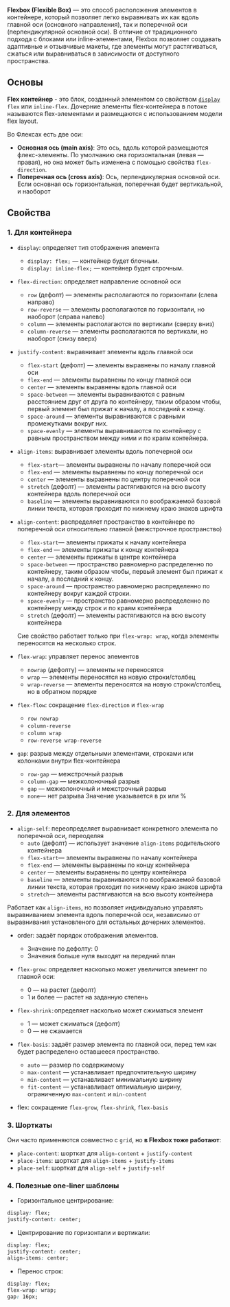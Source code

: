 **Flexbox (Flexible Box)** — это способ расположения элементов в контейнере, который позволяет легко выравнивать их как вдоль главной оси (основного направления), так и поперечной оси (перпендикулярной основной оси). В отличие от традиционного подхода с блоками или inline-элементами, Flexbox позволяет создавать адаптивные и отзывчивые макеты, где элементы могут растягиваться, сжаться или выравниваться в зависимости от доступного пространства.

## Основы

**Flex контейнер** - это блок, созданный элементом со свойством [`display`](display.md) `flex` или `inline-flex`. Дочерние элементы flex-контейнера в потоке называются flex-элементами  и размещаются с использованием модели flex layout.

Во Флексах есть две оси:
- **Основная ось (main axis)**: Это ось, вдоль которой размещаются флекс-элементы. По умолчанию она горизонтальная (левая — правая), но она может быть изменена с помощью свойства `flex-direction`.
- **Поперечная ось (cross axis)**: Ось, перпендикулярная основной оси. Если основная ось горизонтальная, поперечная будет вертикальной, и наоборот
## Свойства 

### 1. Для контейнера

-  `display`:  определяет тип отображения элемента
	- `display: flex;` — контейнер будет блочным.
    - `display: inline-flex;` — контейнер будет строчным.

- `flex-direction`: определяет направление основной оси 
	- `row` (дефолт) — элементы располагаются по горизонтали (слева направо)
	- `row-reverse` — элементы располагаются по горизонтали, но наоборот (справа налево)
	- `column` — элементы располагаются по вертикали (сверху вниз)
	- `column-reverse` — элементы располагаются по вертикали, но наоборот (снизу вверх)

- `justify-content`:  выравнивает элементы вдоль главной оси
	- `flex-start` (дефолт) — элементы выравнены по началу главной оси
	- `flex-end` — элементы выравнены по концу главной оси
	- `center` — элементы выравнены вдоль главной оси
	- `space-between` — элементы выравниваются с равным расстоянием друг от друга по контейнеру, таким образом чтобы, первый элемент был прижат к началу, а последний к концу.
	- `space-around` — элементы выравниваются с равными промежутками вокруг них.
	- `space-evenly` — элементы выравниваются по контейнеру с равным пространством между ними и по краям контейнера.

- `align-items`: выравнивает элементы вдоль попечерной оси
	- `flex-start`— элементы выравнены по началу поперечной оси
	- `flex-end` — элементы выравнены по концу поперечной оси
	- `center` — элементы выравнены по центру поперечной оси
	- `stretch` (дефолт) — элементы растягиваются на всю высоту контейнера вдоль поперечной оси
	- `baseline` — элементы выравниваются по воображаемой базовой линии текста, которая проходит по нижнему краю знаков шрифта

- `align-content`: распределяет пространство в контейнере по поперечной оси относительно главной (межстрочное пространство)
	- `flex-start`— элементы прижаты к началу контейнера
	- `flex-end` — элементы прижаты к концу контейнера
	- `center` — элементы прижаты в центре контейнера
	- `space-between` — пространство равномерно распределенно по контейнеру, таким образом чтобы, первый элемент был прижат к началу, а последний к концу.
	- `space-around` — пространство равномерно распределенно по контейнеру вокруг  каждой строки.
	- `space-evenly` — пространство равномерно распределенно по контейнеру между строк и по краям контейнера
	- `stretch` (дефолт) — элементы растягиваются на всю высоту контейнера 
	
	Сие свойство работает только при `flex-wrap: wrap`, когда элементы переносятся на несколько строк.

- `flex-wrap`: управляет перенос элементов
	- `nowrap` (дефолту) — элементы не переносятся
	- `wrap` — элементы переносятся на новую строки/столбец
	- `wrap-reverse` — элементы переносятся на новую строки/столбец, но в обратном порядке

- `flex-flow`: сокращение `flex-direction` и `flex-wrap`
	- `row nowrap`
	- `column-reverse`
	- `column wrap`
	- `row-reverse wrap-reverse`

- `gap`: разрыв между отдельными элементами, строками или колонками внутри flex-контейнера
	- `row-gap` — межстрочный разрыв
	- `column-gap` — межколоночный разрыв
	- `gap` — межколоночный и межстрочный разрыв
	- `none`— нет разрыва
	Значение указывается в px или %

### 2. Для элементов

- `align-self`: переопределяет выравнивает конкретного элемента по поперечной оси, переоделяя 
	- `auto` (дефолт) — использует значение `align-items` родительского контейнера
	- `flex-start`— элементы выравнены по началу контейнера
	- `flex-end` — элементы выравнены по концу контейнера
	- `center` — элементы выравнены по центру контейнера
	- `baseline` — элементы выравниваются по воображаемой базовой линии текста, которая проходит по нижнему краю знаков шрифта
	- `stretch`— элементы растягиваются на всю высоту контейнера 

Работает как `align-items`, но позволяет индивидуально управлять выравниванием элемента вдоль поперечной оси, независимо от выравнивания установленого для остальных дочерних элементов.

-  order: задаёт порядок отображения элементов.
	-  Значение по дефолту: 0
	-  Значения больше нуля выходят на передний план

- `flex-grow`: определяет насколько может увеличится элемент по главной оси:
	- 0 — на растет (дефолт)
	- 1 и более — растет на заданную степень

-  `flex-shrink:`определяет насколько может cжиматься элемент
	-  1 — может сжиматься (дефолт)
	-  0 — не сжамается

-  `flex-basis`:  задаёт размер элемента по главной оси, перед тем как будет распределено оставшееся пространство.
	- `auto` —  размер по содержимому
	- `max-content` — устанавливает предпочтительную ширину
	- `min-content` — устанавливает минимальную ширину
	- `fit-content` — устанавливает оптимальную ширину, ограниченную `max-content` и `min-content`

- flex: сокращение `flex-grow`, `flex-shrink`, `flex-basis`

### 3. Шорткаты

Они часто применяются совместно с `grid`, но **в Flexbox тоже работают**:

- `place-content`: шорткат для `align-content` + `justify-content`
- `place-items`: шорткат для `align-items` + `justify-items` 
- `place-self`: шорткат для `align-self` + `justify-self` 

### 4. **Полезные one-liner шаблоны**

- Горизонтальное центрирование:
```css
display: flex;
justify-content: center;
```

- Центрирование по горизонтали и вертикали:
``` CSS
display: flex;
justify-content: center;
align-items: center;
```

- Перенос строк:
``` css
display: flex;
flex-wrap: wrap;
gap: 16px;
```
